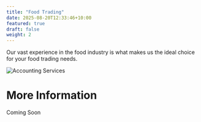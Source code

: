 ```yaml
---
title: "Food Trading"
date: 2025-08-20T12:33:46+10:00
featured: true
draft: false
weight: 2
---
```


Our vast experience in the food industry is what makes us the ideal choice for your food trading needs.
<!--more-->

![Accounting Services](/images/austin-distel-nGc5RT2HmF0-unsplash.jpg)

# More Information 

Coming Soon